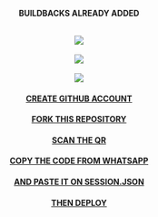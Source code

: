     
</a>
</p>
<div align="center">
 <p align="center">

**BUILDBACKS ALREADY ADDED**

<br>
   <a href="https://replit.com/@muhammed-userbot/Taurus-Ex-QR"><img src="https://img.shields.io/badge/-SCAN the replit-black?style=for-the-badge&logo=replit&logoColor=white">
   <br>
<br>
   <a href="https://heroku.com/deploy?template=https://github.com/muhammed-usrbot/Taurus-Ex"><img src="https://img.shields.io/badge/-DEPLOY on heroku-634988?style=for-the-badge&logo=heroku&logoColor=white">
   <br>
<br>
   <a href="https://github.com/muhammed-usrbot/Taurus-Ex/blob/master/error/README.md"><img src="https://img.shields.io/badge/-tutorial for deploy this bot-blue?style=for-the-badge&logo=github&logoColor=white">
   <br>

#### CREATE GITHUB ACCOUNT
#### FORK THIS REPOSITORY
#### SCAN THE QR
#### COPY THE CODE FROM WHATSAPP
#### AND PASTE IT ON SESSION.JSON
#### THEN DEPLOY
